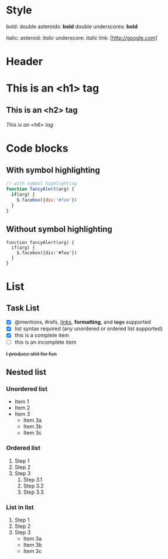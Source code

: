 # Style
bold: double asteroids: **bold** double underscores: __bold__

italic: asteroid: *italic*  underscore: _italic_
link: [http://google.com]

# Header

# This is an \<h1> tag
## This is an \<h2> tag
###### This is an \<h6> tag

# Code blocks
## With symbol highlighting
```javascript
// with symbol highlighting
function fancyAlert(arg) {
  if(arg) {
    $.facebox({div:'#foo'})
  }
}
```

## Without symbol highlighting
    function fancyAlert(arg) {
      if(arg) {
        $.facebox({div:'#foo'})
      }
    }

# List

## Task List

- [x] @mentions, #refs, [links](), **formatting**, and <del>tags</del> supported
- [x] list syntax required (any unordered or ordered list supported)
- [x] this is a complete item
- [ ] this is an incomplete item

~~I produce shit for fun~~

## Nested list
### Unordered list

* Item 1
* Item 2
* Item 3
    * Item 3a
    * Item 3b
    * Item 3c

### Ordered list

1. Step 1
2. Step 2
3. Step 3
    1. Step 3.1
    2. Step 3.2
    3. Step 3.3

### List in list

1. Step 1
2. Step 2
3. Step 3
    * Item 3a
    * Item 3b
    * Item 3c